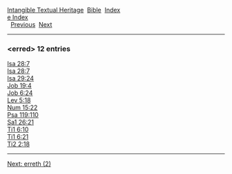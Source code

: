 [Intangible Textual Heritage](../../index)  [Bible](../index) 
[Index](index)   
[e Index](_e_)  
  [Previous](c03824)  [Next](c03826) 

------------------------------------------------------------------------

### &lt;erred&gt; 12 entries

[Isa 28:7](../kjv/isa028.htm#007)  
[Isa 28:7](../kjv/isa028.htm#007)  
[Isa 29:24](../kjv/isa029.htm#024)  
[Job 19:4](../kjv/job019.htm#004)  
[Job 6:24](../kjv/job006.htm#024)  
[Lev 5:18](../kjv/lev005.htm#018)  
[Num 15:22](../kjv/num015.htm#022)  
[Psa 119:110](../kjv/psa119.htm#110)  
[Sa1 26:21](../kjv/sa1026.htm#021)  
[Ti1 6:10](../kjv/ti1006.htm#010)  
[Ti1 6:21](../kjv/ti1006.htm#021)  
[Ti2 2:18](../kjv/ti2002.htm#018)  

------------------------------------------------------------------------

[Next: erreth (2)](c03826)
